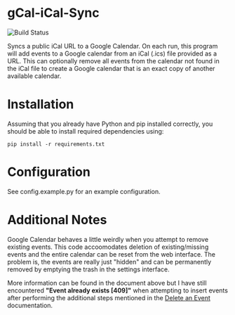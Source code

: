 # gCal-iCal-Sync

![Build Status](https://github.com/slamb2k/gCal-iCal-Sync/workflows/Build%20Status/badge.svg)

Syncs a public iCal URL to a Google Calendar. On each run, this program will add events to a Google calendar from an iCal (.ics) file provided as a URL. This can optionally remove all events from the calendar not found in the iCal file to create a Google calendar that is an exact copy of another available calendar.

# Installation

Assuming that you already have Python and pip installed correctly, you should be able to install required dependencies using:

    pip install -r requirements.txt

# Configuration

See config.example.py for an example configuration.

# Additional Notes

Google Calendar behaves a little weirdly when you attempt to remove existing events. This code accoomodates  deletion of existing/missing events and the entire calendar can be reset from the web interface. The problem is, the events are really just "hidden" and can be permanently removed by emptying the trash in the settings interface. 

More information can be found in the document above but I have still encountered **"Event already exists [409]"** when attempting to insert events after performing the additional steps mentioned in the [Delete an Event](https://support.google.com/calendar/answer/37113?co=GENIE.Platform%3DDesktop&hl=en) documentation. 